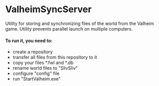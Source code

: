# ValheimSyncServer

Utility for storing and synchronizing files of the world from the Valheim game. Utility prevents parallel launch on multiple computers. 

#### To run it, you need to: 
  - create a repository
  - transfer all files from this repository to it
  - copy your files *.fwl and *.db
  - rename world files to "SlivSliv"
  - configure "config" file
  - run "StartValheim.exe"
